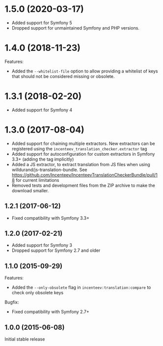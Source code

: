 # 1.5.0 (2020-03-17)

* Added support for Symfony 5
* Dropped support for unmaintained Symfony and PHP versions.

# 1.4.0 (2018-11-23)

Features:

* Added the `--whitelist-file` option to allow providing a whitelist of keys that should not be considered missing or obsolete.

# 1.3.1 (2018-02-20)

* Added support for Symfony 4

# 1.3.0 (2017-08-04)

* Added support for chaining multiple extractors. New extractors can be registered using the `incenteev_translation_checker.extractor` tag
* Added support for autoconfiguration for custom extractors in Symfony 3.3+ (adding the tag implicitly)
* Added a JS extractor, to extract translation from JS files when using willdurand/js-translation-bundle. See https://github.com/Incenteev/IncenteevTranslationCheckerBundle/pull/18 for current limitations
* Removed tests and development files from the ZIP archive to make the download smaller.

## 1.2.1 (2017-06-12)

* Fixed compatibility with Symfony 3.3+

## 1.2.0 (2017-02-21)

* Added support for Symfony 3
* Dropped support for Symfony 2.7 and older

## 1.1.0 (2015-09-29)

Features:

* Added the `--only-obsolete` flag in `incenteev:translation:compare` to check only obsolete keys

Bugfix:

* Fixed compatibility with Symfony 2.7+

## 1.0.0 (2015-06-08)

Initial stable release
